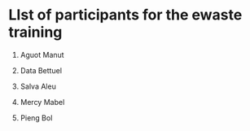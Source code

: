 # LIst of participants for the ewaste training

1. Aguot Manut

2. Data Bettuel

3. Salva Aleu

4. Mercy Mabel
   
5. Pieng Bol
